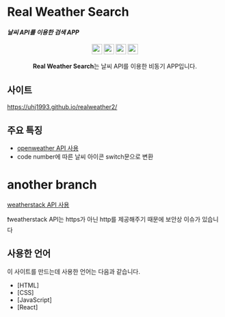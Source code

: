 # Real Weather Search
#### _날씨 API를 이용한 검색 APP_


<p align="center">
  <img src="https://img.shields.io/badge/REACT-323330?style=flat-square&logo=REACT&logoColor=#61DAFB" height="24" />
  <img src="https://img.shields.io/badge/HTML5-323330?style=flat-square&logo=HTML5&logoColor=E34F26" height="24" />
  <img src="https://img.shields.io/badge/CSS3-323330?style=flat-square&logo=CSS3&logoColor=1572B6" height="24" />
  <img src="https://img.shields.io/badge/Javascript-323330?style=flat-square&logo=JavaScript&logoColor=f0db4f" height="24" />
</p>

<p align="center"><strong>Real Weather Search</strong>는 날씨 API를 이용한 비동기 APP입니다.<br>

## 사이트

https://uhj1993.github.io/realweather2/


## 주요 특징

- [openweather API 사용](https://openweathermap.org/)
- code number에 따른 날씨 아이콘 switch문으로 변환

# another branch

[weatherstack API 사용](https://weatherstack.com/)

❗weatherstack API는 https가 아닌 http를 제공해주기 때문에 보안상 이슈가 있습니다 

## 사용한 언어

이 사이트를 만드는데 사용한 언어는 다음과 같습니다.

- [HTML]
- [CSS] 
- [JavaScript] 
- [React]



